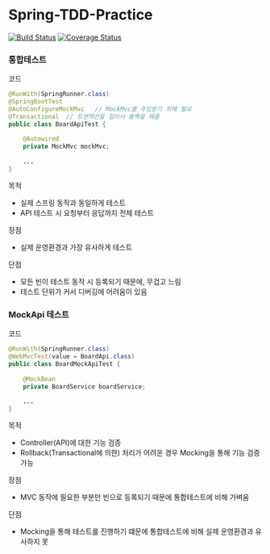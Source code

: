 # Spring-TDD-Practice

[![Build Status](https://travis-ci.com/Spring-Boot-Course/Spring-TDD-Practice.svg?branch=master)](https://travis-ci.com/Spring-Boot-Course/Spring-TDD-Practice)
[![Coverage Status](https://coveralls.io/repos/github/Spring-Boot-Course/Spring-TDD-Practice/badge.svg?branch=master)](https://coveralls.io/github/Spring-Boot-Course/Spring-TDD-Practice?branch=master)

### 통합테스트

코드
```java
@RunWith(SpringRunner.class)
@SpringBootTest
@AutoConfigureMockMvc   // MockMvc를 주입받기 위해 필요
@Transactional  // 트랜잭션을 걸어서 롤백을 해줌
public class BoardApiTest {
    
    @Autowired
    private MockMvc mockMvc;
    
    ...
}
```

목적
* 실제 스프링 동작과 동일하게 테스트
* API 테스트 시 요청부터 응답까지 전체 테스트

장점
* 실제 운영환경과 가장 유사하게 테스트

단점
* 모든 빈이 테스트 동작 시 등록되기 때문에, 무겁고 느림
* 테스트 단위가 커서 디버깅에 어려움이 있음

### MockApi 테스트

코드
```java
@RunWith(SpringRunner.class)
@WebMvcTest(value = BoardApi.class)
public class BoardMockApiTest {
    
    @MockBean
    private BoardService boardService;
    
    ...
}
```

목적
* Controller(API)에 대한 기능 검증
* Rollback(Transactional에 의한) 처리가 어려운 경우 Mocking을 통해 기능 검증 가능

장점
* MVC 동작에 필요한 부분만 빈으로 등록되기 때문에 통합테스트에 비해 가벼움

단점
* Mocking을 통해 테스트를 진행하기 떄문에 통합테스트에 비해 실제 운영환경과 유사하지 못